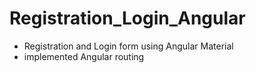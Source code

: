 # Registration_Login_Angular
* Registration and Login form using Angular Material
* implemented Angular routing
